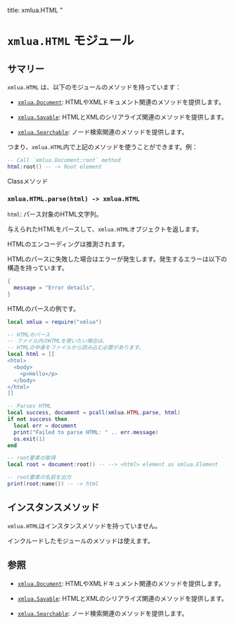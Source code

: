 title: xmlua.HTML
"

# `xmlua.HTML` モジュール

## サマリー

`xmlua.HTML` は、以下のモジュールのメソッドを持っています：

  * [`xmlua.Document`][document]: HTMLやXMLドキュメント関連のメソッドを提供します。

  * [`xmlua.Savable`][savable]: HTMLとXMLのシリアライズ関連のメソッドを提供します。

  * [`xmlua.Searchable`][searchable]: ノード検索関連のメソッドを提供します。

つまり、`xmlua.HTML`内で上記のメソッドを使うことができます。例：

```lua
-- Call `xmlua.Document:root` method
html:root() -- -> Root element
```

Classメソッド

### `xmlua.HTML.parse(html) -> xmlua.HTML`

`html`: パース対象のHTML文字列。

与えられたHTMLをパースして、`xmlua.HTML`オブジェクトを返します。

HTMLのエンコーディングは推測されます。

HTMLのパースに失敗した場合はエラーが発生します。発生するエラーは以下の構造を持っています。

```lua
{
  message = "Error details",
}
```

HTMLのパースの例です。

```lua
local xmlua = require("xmlua")

-- HTMLのパース
-- ファイル内のHTMLを使いたい場合は、
-- HTMLの中身をファイルから読み込む必要があります。
local html = [[
<html>
  <body>
    <p>Hello</p>
  </body>
</html>
]]

-- Parses HTML
local success, document = pcall(xmlua.HTML.parse, html)
if not success then
  local err = document
  print("Failed to parse HTML: " .. err.message)
  os.exit(1)
end

-- root要素の取得
local root = document:root() -- --> <html> element as xmlua.Element

-- root要素の名前を出力
print(root:name()) -- -> html
```

## インスタンスメソッド

`xmlua.HTML`はインスタンスメソッドを持っていません。

インクルードしたモジュールのメソッドは使えます。

## 参照

  * [`xmlua.Document`][document]: HTMLやXMLドキュメント関連のメソッドを提供します。

  * [`xmlua.Savable`][savable]: HTMLとXMLのシリアライズ関連のメソッドを提供します。

  * [`xmlua.Searchable`][searchable]: ノード検索関連のメソッドを提供します。


[document]:document.html

[savable]:savable.html

[searchable]:searchable.html
